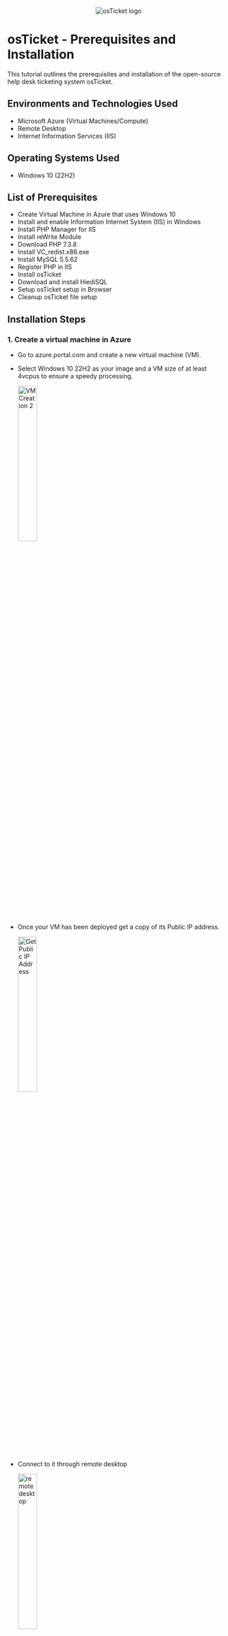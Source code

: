 <p align="center">
<img src="https://i.imgur.com/Clzj7Xs.png" alt="osTicket logo"/>
</p>

<h1>osTicket - Prerequisites and Installation</h1>
This tutorial outlines the prerequisites and installation of the open-source help desk ticketing system osTicket.<br />



<h2>Environments and Technologies Used</h2>

- Microsoft Azure (Virtual Machines/Compute)
- Remote Desktop
- Internet Information Services (IIS)

<h2>Operating Systems Used </h2>

- Windows 10</b> (22H2)

<h2>List of Prerequisites</h2>

- Create Virtual Machine in Azure that uses Windows 10
- Install and enable Information Internet System (IIS) in Windows
- Install PHP Manager for IIS
- Install reWrite Module
- Download PHP 7.3.8
- Install VC_redist.x86.exe
- Install MySQL 5.5.62
- Register PHP in IIS
- Install osTicket
- Download and install HiediSQL
- Setup osTicket setup in Browser
- Cleanup osTicket file setup

<h2>Installation Steps</h2>

<p>
<h3> 1. Create a virtual machine in Azure </h3>
  
- Go to azure.portal.com and create a new virtual machine (VM). 
- Select Windows 10 22H2 as your image and a VM size of at least 4vcpus to ensure a speedy processing.

   <img height = "30%" width="30%" alt="VM Creation 2" src="https://github.com/s-evelyn/osticket-prereq/assets/53543374/7f796c42-237f-4775-9390-de4da8777a00">

<br />

- Once your VM has been deployed get a copy of its Public IP address.
  
    <img align = "top" height = "30%" width="30%" alt="Get Public IP Address" src="https://github.com/s-evelyn/osticket-prereq/assets/53543374/37adf0cc-fddc-4935-b017-b4d466313858">
  </p>
      

-  Connect to it through remote desktop
  
      <img align = "top" height = "30%" width="30%" alt="remote desktop" src="https://github.com/s-evelyn/osticket-prereq/assets/53543374/e530e1fc-50aa-4747-8859-261eaef0741f">

</p>


------------------------------------------------------------------------------------------------------------------------------------------------


<h3> 2. On your VM install IIS through the following steps: </h3>

- Navigate to the Control Panel - > Programs - > Turn Windows Features On or Off
- Select Internet Information Services
- Select Web Management tools -> IIS Management Console
- Select World Wide Web Service - > Application Development Features -> CGI
- Select Common HTTP Features
- Press OK
  
  <img height = "30%" width="30%" alt="Install IIS" src="https://github.com/s-evelyn/osticket-prereq/assets/53543374/54ce7efe-5f1a-40a9-b4d5-bdf5a4a8c6c2">


- Navigate to Micrsoft Edge and type in 127.0.0.1 (loopback address)to ensure that the IIS has been properly installed. You should arrive at the following image which will indicate success
  
  <img height = "30%" width="30%" alt="Success IIS" src="https://github.com/s-evelyn/osticket-prereq/assets/53543374/e7c7ee85-1597-4b49-a79b-b7d26e48ee1d">

<br />

------------------------------------------------------------------------------------------------------------------------------------------------

<p>

</p>
<h3> 3. Download and Install PHP Manager for IIS and ReWrite Module </h3>

- Download and Install PHP Manager for IIS (PHPManagerForIIS_V1.5.0.msi)
- Download and Install Rewrite Module (rewrite_amd64_en-US.msi)
- Create a Folder in the C Drive called PHP
  
    <img height = "30%" width="30%" alt="php folder" src="https://github.com/s-evelyn/osticket-prereq/assets/53543374/349f6214-90d3-4af7-a185-81a721bc34b8">
    
- Download PHP 7.3.8 (php-7.3.8-nts-Win32-VC15-x86.zip) and unzip the contents into the PHP folder that was created in the C Drive
  
    <img align= "top" height = "30%" width="30%" alt="php folder extracted" src="https://github.com/s-evelyn/osticket-prereq/assets/53543374/36479e30-491f-41cf-ba0b-bde4c8f9d34f">

<br />

<h3> 4. Download and Install Microsoft Visual C++ and MYSQL 5.5.62 </h3>

- Download and Install Microsoft Visual C++ VC_redist.x86.exe
- Download and Install MySQL 5.5.62 (mysql-5.5.62-win32.msi)
- During the setup of MySQL select the following
   - Typical Setup 
   - Launch MYSQL Instance Configuration Wizard (after install) 
 
      <img height = "30%" width="30%" alt="MYSQL Install 1" src="https://github.com/s-evelyn/osticket-prereq/assets/53543374/a550f17a-a0fc-4959-97da-d7afb31cfb6e">
      <img height = "30%" width="30%" alt="mysql install 2" src="https://github.com/s-evelyn/osticket-prereq/assets/53543374/67706642-0cd2-491b-adb1-54f9f138686f">


  <br />
  
   - Standard Configuration - >
   - Install as Window Service
   - Type in Password1

      <img height = "30%" width="30%" alt="MYSQL configuration" src="https://github.com/s-evelyn/osticket-prereq/assets/53543374/d1a781df-224c-40a5-ac83-d613974d4897">
      <img height = "30%" width="30%"  alt="mysql config 2" src="https://github.com/s-evelyn/osticket-prereq/assets/53543374/4fb72746-c1d0-4ed5-9462-c074c81b3be8">
      <img height = "30%" width="30%"  alt="mysql config 3" src="https://github.com/s-evelyn/osticket-prereq/assets/53543374/419b492e-f67c-4f44-96af-ad75252222bc">



<br />

------------------------------------------------------------------------------------------------------------------------------------------------

<h3> 5. Register PHP within IIS </h3>
<p>
  
- Navigate to Internet Information Sevices Manager, and run as administrator

    <img height = "30%" width="30%" alt="PHP manager set up in IIS" src="https://github.com/s-evelyn/osticket-prereq/assets/53543374/33aff5c3-9432-4cf3-9281-1b7abb691dbb">
    
- Click on PHP Manager
  
    <img align= "top" height = "30%" width="30%" alt="find php 1" src="https://github.com/s-evelyn/osticket-prereq/assets/53543374/c5fbb2fa-59d2-4125-a14b-72da511a8f00">

    

- Click on Register New PHP version

    <img height = "30%" width="30%" alt="PHP register" src="https://github.com/s-evelyn/osticket-prereq/assets/53543374/bec6661d-3404-434b-b0f3-063bcb760379">
    
- Navigate to the PHP folder in the C drive and click on the php cgi executable
      
     <img align= "top" height = "30%" width="30%" alt="php install cgi" src="https://github.com/s-evelyn/osticket-prereq/assets/53543374/fb153957-55a3-4c98-bad3-79a13e199efb">

    
- Restart osTicket Server
  
     <img height = "30%" width="30%" alt="Restart Server" src="https://github.com/s-evelyn/osticket-prereq/assets/53543374/a7840ef0-8883-4a74-b23a-1ee6f2d9e342">
     
- Minimize IIS Manager for now

   


</p>
<br />

------------------------------------------------------------------------------------------------------------------------------------------------
<h3> 6. Install osTicket v1.15.8 </h3>

- Install and Download osTicket  v1.15.8
- Extract and copy “upload” folder to c:\inetpub\wwwroot
- Within c:\inetpub\wwwroot, Rename “upload” to “osTicket”
- Reload osTicket Server in IIS Manager
  
    <img width="1732" alt="Install osTicket" src="https://github.com/s-evelyn/osticket-prereq/assets/53543374/c55802f4-8e6c-4727-bd2a-b86525f724fa">



<br />

------------------------------------------------------------------------------------------------------------------------------------------------

<h3> 7. Navigate to osTicket Browser and enable necessary extensions </h3>

- In IIS Manager navigate Sites -> Default Website -> Click on “Browse *:80”.

    <img width="481" alt="osticket browser 2" src="https://github.com/s-evelyn/osticket-prereq/assets/53543374/b3e6113c-1613-4252-8524-cc041ee3d4d7">
    
- Note that not all the extensions are activated.
    
    <img width="529" alt="osTicket Browser" src="https://github.com/s-evelyn/osticket-prereq/assets/53543374/82f2f6f1-f8bf-4c97-b28b-a09a6ff0f6cc">
    


- Go back to IIS, sites -> Default -> osTicket
  
    <img width="513" alt="Extension enable 1" src="https://github.com/s-evelyn/osticket-prereq/assets/53543374/413fae07-de4d-46c5-bc2c-6e9e0a0459d1">
    
- Double-click PHP Manager
    - Enable the following extensions:
    - php_imap.dll
    - php_intl.dll
    - php_opcache.dll
      
        <img width="579" alt="extension enable 2" src="https://github.com/s-evelyn/osticket-prereq/assets/53543374/e67db73e-7ed6-420e-b8a6-4d9f3e908cf0">
        
        <img width="595" alt="extension enable 3" src="https://github.com/s-evelyn/osticket-prereq/assets/53543374/f169414e-4440-491c-b67d-812898602e68">
- Refresh the osTicket
  


site in your browse, observe the changes




<img width="500" alt="refresh browser" src="https://github.com/s-evelyn/osticket-prereq/assets/53543374/9c79cf7e-2fb6-4368-8000-30a07f2909d4">

<br />

------------------------------------------------------------------------------------------------------------------------------------------------

<h3> 8. Rename ost-config and assign permissions </h3>

- Rename ost-config
    - From: C:\inetpub\wwwroot\osTicket\include\ost-sampleconfig.php
    - To: C:\inetpub\wwwroot\osTicket\include\ost-config.php
- Assign Permissions to ost-config
    - Disable inheritance -> Remove All
    - New Permissions -> Everyone -> All


 <img width="1082" alt="Disable inheritances" src="https://github.com/s-evelyn/osticket-prereq/assets/53543374/2e8c3fcd-36ab-4aa7-a226-a336a41c0676">

 <br />
 
<img width="270" alt="Properties" src="https://github.com/s-evelyn/osticket-prereq/assets/53543374/e8090d74-5182-4599-a14c-4d7b4f21a6cc">

 <br />

 ------------------------------------------------------------------------------------------------------------------------------------------------

<h3> 9. Setup osTicket in Browser </h3>

- Continue Setting up osTicket in the browser
- Fill in the Helpdesk username and Admin User information
  
<img width="692" alt="Basic Info fill in osTicket" src="https://github.com/s-evelyn/osticket-prereq/assets/53543374/2bf44fa6-2205-412d-adee-96000a42786e">

- Download and Install Heidi SQL
<img width="899" alt="Heidi SQL Download and Install" src="https://github.com/s-evelyn/osticket-prereq/assets/53543374/1c09f2ca-353e-4302-8f43-e6925f40fdd2">

<br />

- Create a New Session, with the user as root, and the password as Password 1
- Create a new database, called osTicket
  
<img width="888" alt="HeidiSQL Database setup" src="https://github.com/s-evelyn/osticket-prereq/assets/53543374/d9c75b3c-a6d1-42b3-a5cc-0241e88bb29e">

<br />

- Toggle back to the osTicket browser and enter the following
    - MySQL Database: osTicket
    - MySQL Username: root
    - MySQL Password: Password1
    - Click “Install Now!”

<img width="300" alt="osTicket Congratulations" src="https://github.com/s-evelyn/osticket-prereq/assets/53543374/74a65ea9-83f4-4d3e-8b4a-fb218a79bf17">

 <br />
 
- Browse to your help desk login page: http://localhost/osTicket/scp/login.php
- Login with your Admin users information

<img width="500" alt="Login at local host success" src="https://github.com/s-evelyn/osticket-prereq/assets/53543374/75f9b60c-5d7e-4f69-bdd9-26ef54d9f43d">

<br />

------------------------------------------------------------------------------------------------------------------------------------------------

<h3>10. Clean Up</h3>

- Delete: C:\inetpub\wwwroot\osTicket\setup

  <img width="597" alt="Delete set up clean up" src="https://github.com/s-evelyn/osticket-prereq/assets/53543374/149290e6-f32d-4f0e-9062-b5c83be3670e">

  <br />
  
- Set Permissions to “Read” only: C:\inetpub\wwwroot\osTicket\include\ost-config.php

<img width="272" alt="Permissions os-config read only" src="https://github.com/s-evelyn/osticket-prereq/assets/53543374/9d74bfcb-4907-4a1d-be4e-8e574aa2d538">

<br />

<h3>Congratulations you have successfully installed osTicket in your Virtual Machine, Find the link to the Post Intallation Tutorial below </h3>



